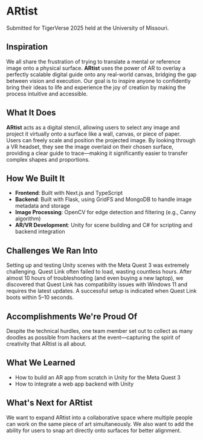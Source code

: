 # ARtist
Submitted for TigerVerse 2025 held at the University of Missouri.
## Inspiration
We all share the frustration of trying to translate a mental or reference image onto a physical surface. **ARtist** uses the power of AR to overlay a perfectly scalable digital guide onto any real-world canvas, bridging the gap between vision and execution. Our goal is to inspire anyone to confidently bring their ideas to life and experience the joy of creation by making the process intuitive and accessible.

## What It Does
**ARtist** acts as a digital stencil, allowing users to select any image and project it virtually onto a surface like a wall, canvas, or piece of paper. Users can freely scale and position the projected image. By looking through a VR headset, they see the image overlaid on their chosen surface, providing a clear guide to trace—making it significantly easier to transfer complex shapes and proportions.

## How We Built It
- **Frontend**: Built with Next.js and TypeScript
- **Backend**: Built with Flask, using GridFS and MongoDB to handle image metadata and storage
- **Image Processing**: OpenCV for edge detection and filtering (e.g., Canny algorithm)
- **AR/VR Development**: Unity for scene building and C# for scripting and backend integration

## Challenges We Ran Into
Setting up and testing Unity scenes with the Meta Quest 3 was extremely challenging. Quest Link often failed to load, wasting countless hours. After almost 10 hours of troubleshooting (and even buying a new laptop), we discovered that Quest Link has compatibility issues with Windows 11 and requires the latest updates. A successful setup is indicated when Quest Link boots within 5–10 seconds.

## Accomplishments We're Proud Of
Despite the technical hurdles, one team member set out to collect as many doodles as possible from hackers at the event—capturing the spirit of creativity that ARtist is all about.

## What We Learned
- How to build an AR app from scratch in Unity for the Meta Quest 3
- How to integrate a web app backend with Unity

## What's Next for ARtist
We want to expand ARtist into a collaborative space where multiple people can work on the same piece of art simultaneously. We also want to add the ability for users to snap art directly onto surfaces for better alignment.
